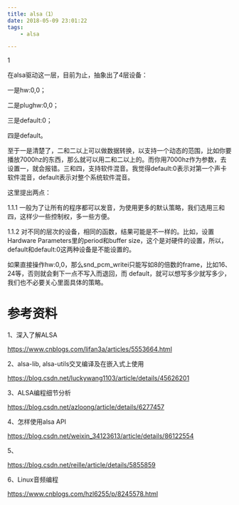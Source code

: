 ```yaml
---
title: alsa（1）
date: 2018-05-09 23:01:22
tags:
	- alsa

---
```


1

在alsa驱动这一层，目前为止，抽象出了4层设备：

一是hw:0,0；

二是plughw:0,0；

三是default:0；

四是default。

至于一是清楚了，二和二以上可以做数据转换，以支持一个动态的范围，比如你要播放7000hz的东西，那么就可以用二和二以上的。而你用7000hz作为参数，去设置一，就会报错。三和四，支持软件混音。我觉得default:0表示对第一个声卡软件混音，default表示对整个系统软件混音。

这里提出两点：

1.1.1 一般为了让所有的程序都可以发音，为使用更多的默认策略，我们选用三和四，这样少一些控制权，多一些方便。

1.1.2 对不同的层次的设备，相同的函数，结果可能是不一样的。比如，设置Hardware Parameters里的period和buffer size，这个是对硬件的设置，所以，default和default:0这两种设备是不能设置的。

如果直接操作hw:0,0，那么snd_pcm_writei只能写如8的倍数的frame，比如16、24等，否则就会剩下一点不写入而退回，而 default，就可以想写多少就写多少，我们也不必要关心里面具体的策略。







# 参考资料

1、深入了解ALSA

https://www.cnblogs.com/lifan3a/articles/5553664.html

2、alsa-lib, alsa-utils交叉编译及在嵌入式上使用

https://blog.csdn.net/luckywang1103/article/details/45626201

3、ALSA编程细节分析

https://blog.csdn.net/azloong/article/details/6277457

4、怎样使用alsa API

https://blog.csdn.net/weixin_34123613/article/details/86122554

5、

https://blog.csdn.net/reille/article/details/5855859

6、Linux音频编程

https://www.cnblogs.com/hzl6255/p/8245578.html